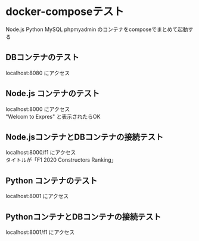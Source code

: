 # docker-composeテスト

Node.js Python MySQL phpmyadmin のコンテナをcomposeでまとめて起動する

## DBコンテナのテスト

localhost:8080 にアクセス

## Node.js コンテナのテスト

localhost:8000 にアクセス  
"Welcom to Expres" と表示されたらOK

## Node.jsコンテナとDBコンテナの接続テスト

localhost:8000/f1 にアクセス  
タイトルが「F1 2020 Constructors Ranking」

## Python コンテナのテスト

localhost:8001 にアクセス

## PythonコンテナとDBコンテナの接続テスト

localhost:8001/f1 にアクセス